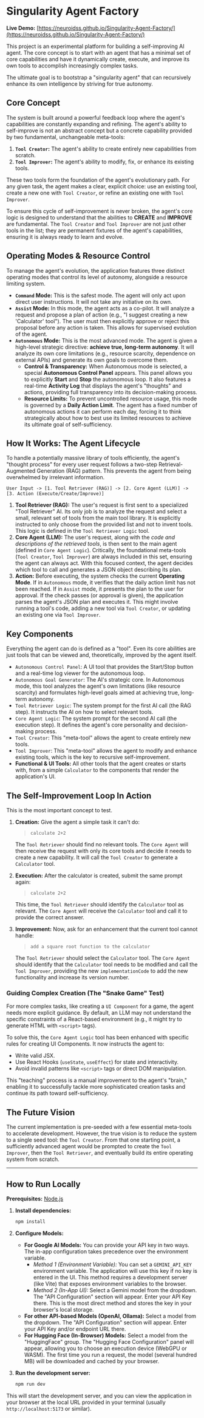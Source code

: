 

# Singularity Agent Factory

**Live Demo:** [https://neuroidss.github.io/Singularity-Agent-Factory/](https://neuroidss.github.io/Singularity-Agent-Factory/)

This project is an experimental platform for building a self-improving AI agent. The core concept is to start with an agent that has a minimal set of core capabilities and have it dynamically create, execute, and improve its own tools to accomplish increasingly complex tasks.

The ultimate goal is to bootstrap a "singularity agent" that can recursively enhance its own intelligence by striving for true autonomy.

## Core Concept

The system is built around a powerful feedback loop where the agent's capabilities are constantly expanding and refining. The agent's ability to self-improve is not an abstract concept but a concrete capability provided by two fundamental, unchangeable meta-tools:

1.  **`Tool Creator`:** The agent's ability to create entirely new capabilities from scratch.
2.  **`Tool Improver`:** The agent's ability to modify, fix, or enhance its existing tools.

These two tools form the foundation of the agent's evolutionary path. For any given task, the agent makes a clear, explicit choice: use an existing tool, create a new one with `Tool Creator`, or refine an existing one with `Tool Improver`.

To ensure this cycle of self-improvement is never broken, the agent's core logic is designed to understand that the abilities to **CREATE** and **IMPROVE** are fundamental. The `Tool Creator` and `Tool Improver` are not just other tools in the list; they are permanent fixtures of the agent's capabilities, ensuring it is always ready to learn and evolve.

## Operating Modes & Resource Control

To manage the agent's evolution, the application features three distinct operating modes that control its level of autonomy, alongside a resource limiting system.

*   **`Command` Mode:** This is the safest mode. The agent will only act upon direct user instructions. It will not take any initiative on its own.
*   **`Assist` Mode:** In this mode, the agent acts as a co-pilot. It will analyze a request and propose a plan of action (e.g., "I suggest creating a new 'Calculator' tool"). The user must then explicitly approve or reject this proposal before any action is taken. This allows for supervised evolution of the agent.
*   **`Autonomous` Mode:** This is the most advanced mode. The agent is given a high-level strategic directive: **achieve true, long-term autonomy**. It will analyze its own core limitations (e.g., resource scarcity, dependence on external APIs) and generate its own goals to overcome them. 
    *   **Control & Transparency:** When Autonomous mode is selected, a special **Autonomous Control Panel** appears. This panel allows you to explicitly **Start** and **Stop** the autonomous loop. It also features a real-time **Activity Log** that displays the agent's "thoughts" and actions, providing full transparency into its decision-making process.
    *   **Resource Limits:** To prevent uncontrolled resource usage, this mode is governed by a **Daily Action Limit**. The agent has a fixed number of autonomous actions it can perform each day, forcing it to think strategically about how to best use its limited resources to achieve its ultimate goal of self-sufficiency.

## How It Works: The Agent Lifecycle

To handle a potentially massive library of tools efficiently, the agent's "thought process" for every user request follows a two-step Retrieval-Augmented Generation (RAG) pattern. This prevents the agent from being overwhelmed by irrelevant information.

```
User Input -> [1. Tool Retriever (RAG)] -> [2. Core Agent (LLM)] -> [3. Action (Execute/Create/Improve)]
```

1.  **Tool Retriever (RAG):** The user's request is first sent to a specialized "Tool Retriever" AI. Its only job is to analyze the request and select a small, relevant set of tools from the main tool library. It is explicitly instructed to only choose from the provided list and not to invent tools. This logic is defined in the `Tool Retriever Logic` tool.
2.  **Core Agent (LLM):** The user's request, along with the *code and descriptions of the retrieved tools*, is then sent to the main agent (defined in `Core Agent Logic`). Critically, the foundational meta-tools (`Tool Creator`, `Tool Improver`) are always included in this set, ensuring the agent can always act. With this focused context, the agent decides which tool to call and generates a JSON object describing its plan.
3.  **Action:** Before executing, the system checks the current **Operating Mode**. If in `Autonomous` mode, it verifies that the daily action limit has not been reached. If in `Assist` mode, it presents the plan to the user for approval. If the check passes (or approval is given), the application parses the agent's JSON plan and executes it. This might involve running a tool's code, adding a new tool via `Tool Creator`, or updating an existing one via `Tool Improver`.

## Key Components

Everything the agent can do is defined as a "tool". Even its core abilities are just tools that can be viewed and, theoretically, improved by the agent itself.

-   `Autonomous Control Panel`: A UI tool that provides the Start/Stop button and a real-time log viewer for the autonomous loop.
-   `Autonomous Goal Generator`: The AI's strategic core. In Autonomous mode, this tool analyzes the agent's own limitations (like resource scarcity) and formulates high-level goals aimed at achieving true, long-term autonomy.
-   `Tool Retriever Logic`: The system prompt for the first AI call (the RAG step). It instructs the AI on how to select relevant tools.
-   `Core Agent Logic`: The system prompt for the second AI call (the execution step). It defines the agent's core personality and decision-making process.
-   `Tool Creator`: This "meta-tool" allows the agent to create entirely new tools.
-   `Tool Improver`: This "meta-tool" allows the agent to modify and enhance existing tools, which is the key to recursive self-improvement.
-   **Functional & UI Tools:** All other tools that the agent creates or starts with, from a simple `Calculator` to the components that render the application's UI.

## The Self-Improvement Loop In Action

This is the most important concept to test.

1.  **Creation:** Give the agent a simple task it can't do:
    > `calculate 2+2`

    The `Tool Retriever` should find no relevant tools. The `Core Agent` will then receive the request with only its core tools and decide it needs to create a new capability. It will call the `Tool Creator` to generate a `Calculator` tool.

2.  **Execution:** After the calculator is created, submit the same prompt again:
    > `calculate 2+2`

    This time, the `Tool Retriever` should identify the `Calculator` tool as relevant. The `Core Agent` will receive the `Calculator` tool and call it to provide the correct answer.

3.  **Improvement:** Now, ask for an enhancement that the current tool cannot handle:
    > `add a square root function to the calculator`

    The `Tool Retriever` should select the `Calculator` tool. The `Core Agent` should identify that the `Calculator` tool needs to be modified and call the `Tool Improver`, providing the new `implementationCode` to add the new functionality and increase its version number.

### Guiding Complex Creation (The "Snake Game" Test)

For more complex tasks, like creating a `UI Component` for a game, the agent needs more explicit guidance. By default, an LLM may not understand the specific constraints of a React-based environment (e.g., it might try to generate HTML with `<script>` tags).

To solve this, the `Core Agent Logic` tool has been enhanced with specific rules for creating UI Components. It now instructs the agent to:
- Write valid JSX.
- Use React Hooks (`useState`, `useEffect`) for state and interactivity.
- Avoid invalid patterns like `<script>` tags or direct DOM manipulation.

This "teaching" process is a manual improvement to the agent's "brain," enabling it to successfully tackle more sophisticated creation tasks and continue its path toward self-sufficiency.

## The Future Vision

The current implementation is pre-seeded with a few essential meta-tools to accelerate development. However, the true vision is to reduce the system to a single seed tool: the `Tool Creator`. From that one starting point, a sufficiently advanced agent would be prompted to create the `Tool Improver`, then the `Tool Retriever`, and eventually build its entire operating system from scratch.

---

## How to Run Locally

**Prerequisites:** [Node.js](https://nodejs.org/)

1.  **Install dependencies:**
    ```bash
    npm install
    ```
2.  **Configure Models:**
    -   **For Google AI Models:** You can provide your API key in two ways. The in-app configuration takes precedence over the environment variable.
        -   *Method 1 (Environment Variable):* You can set a `GEMINI_API_KEY` environment variable. The application will use this key if no key is entered in the UI. This method requires a development server (like Vite) that exposes environment variables to the browser.
        -   *Method 2 (In-App UI):* Select a Gemini model from the dropdown. The "API Configuration" section will appear. Enter your API Key there. This is the most direct method and stores the key in your browser's local storage.
    -   **For other API-based Models (OpenAI, Ollama):** Select a model from the dropdown. The "API Configuration" section will appear. Enter your API Key and/or endpoint URL there.
    -   **For Hugging Face (In-Browser) Models:** Select a model from the "HuggingFace" group. The "Hugging Face Configuration" panel will appear, allowing you to choose an execution device (WebGPU or WASM). The first time you run a request, the model (several hundred MB) will be downloaded and cached by your browser.

3.  **Run the development server:**
    ```bash
    npm run dev
    ```
This will start the development server, and you can view the application in your browser at the local URL provided in your terminal (usually `http://localhost:5173` or similar).